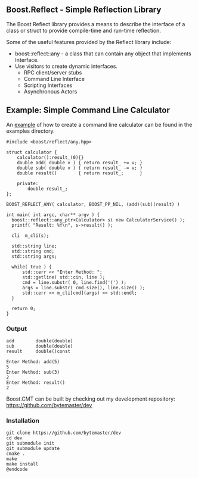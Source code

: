 Boost.Reflect - Simple Reflection Library
---------------------------------------

The Boost Reflect library provides a means to describe the interface
of a class or struct to provide compile-time and run-time reflection.

Some of the useful features provided by the Reflect library include:

* boost::reflect::any<Interface>  - a class that can contain any object
    that implements Interface.
* Use visitors to create dynamic interfaces.
    - RPC client/server stubs
    - Command Line Interface
    - Scripting Interfaces
    - Asynchronous Actors


Example: Simple Command Line Calculator
---------------------------------------

An [example](https://github.com/bytemaster/boost_reflect/blob/master/examples/simple.cpp) 
of how to create a command line calculator can be found in the examples directory.


    #include <boost/reflect/any.hpp>

    struct calculator {
        calculator():result_(0){}
        double add( double v ) { return result_ += v; }
        double sub( double v ) { return result_ -= v; }
        double result()        { return result_;      }

        private:
            double result_;
    };

    BOOST_REFLECT_ANY( calculator, BOOST_PP_NIL, (add)(sub)(result) )

    int main( int argc, char** argv ) {
      boost::reflect::any_ptr<Calculator> s( new CalculatorService() );
      printf( "Result: %f\n", s->result() );

      cli  m_cli(s);

      std::string line;
      std::string cmd;
      std::string args;

      while( true ) {
          std::cerr << "Enter Method: ";
          std::getline( std::cin, line );
          cmd = line.substr( 0, line.find('(') );
          args = line.substr( cmd.size(), line.size() );
          std::cerr << m_cli[cmd](args) << std::endl;
      }

      return 0;
    }

### Output ###

    add        double(double)
    sub        double(double)
    result     double()const

    Enter Method: add(5)
    5
    Enter Method: sub(3)
    2
    Enter Method: result()
    2

Boost.CMT can be built by checking out my development repository: https://github.com/bytemaster/dev

### Installation ## 

    git clone https://github.com/bytemaster/dev
    cd dev
    git submodule init
    git submodule update
    cmake .
    make
    make install
    @endcode
